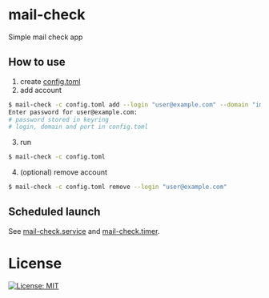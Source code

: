 # mail-check
Simple mail check app

## How to use
1. create [config.toml](./config/config.toml)
2. add account
```bash
$ mail-check -c config.toml add --login "user@example.com" --domain "imap.example.com" --port 993
Enter password for user@example.com:
# password stored in keyring
# login, domain and port in config.toml
```
3. run
```bash
$ mail-check -c config.toml
```
4. (optional) remove account
```bash
$ mail-check -c config.toml remove --login "user@example.com"
```

## Scheduled launch
See [mail-check.service](./config/mail-check.service) and [mail-check.timer](./config/mail-check.timer).

# License
[![License: MIT](https://img.shields.io/badge/License-MIT-yellow.svg)](https://opensource.org/licenses/MIT)

